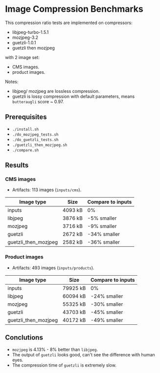 # Image Compression Benchmarks

This compression ratio tests are implemented on compressors:
- libjpeg-turbo-1.5.1
- mozjpeg-3.2
- guetzli-1.0.1
- guetzli then mozjpeg

with 2 image set:
- CMS images.
- product images.

Notes:
- libjpeg/ mozjpeg are lossless compression.
- guetzli is lossy compression with default parameters, means `butteraugli` score ~ 0.97.

## Prerequisites
- `./install.sh`
- `./do_mozjpeg_tests.sh`
- `./do_guetzli_tests.sh`
- `./guetzli_then_mozjpeg.sh`
- `./compare.sh`

## Results

### CMS images
- Artifacts: 113 images (`inputs/cms`).

| Image type           | Size    | Compare to inputs |
| -------------------- | ------- | ----------------- |
| inputs               | 4093 kB | 0%                |
| libjpeg              | 3876 kB | -5% smaller       |
| mozjpeg              | 3716 kB | -9% smaller       |
| guetzli              | 2672 kB | -34% smaller      |
| guetzli_then_mozjpeg | 2582 kB | -36% smaller      |

### Product images
- Artifacts: 493 images (`inputs/products`).

| Image type           | Size     | Compare to inputs |
| -------------------- | -------- | ----------------- |
| inputs               | 79925 kB | 0%                |
| libjpeg              | 60094 kB | -24% smaller      |
| mozjpeg              | 55325 kB | -30% smaller      |
| guetzli              | 43703 kB | -45% smaller      |
| guetzli_then_mozjpeg | 40172 kB | -49% smaller      |

## Conclutions
- `mozjpeg` is 4.13% - 8% better than `libjpeg`.
- The output of `guetzli` looks good, can't see the difference with human eyes.
- The compression time of `guetzli` is extremely slow.
